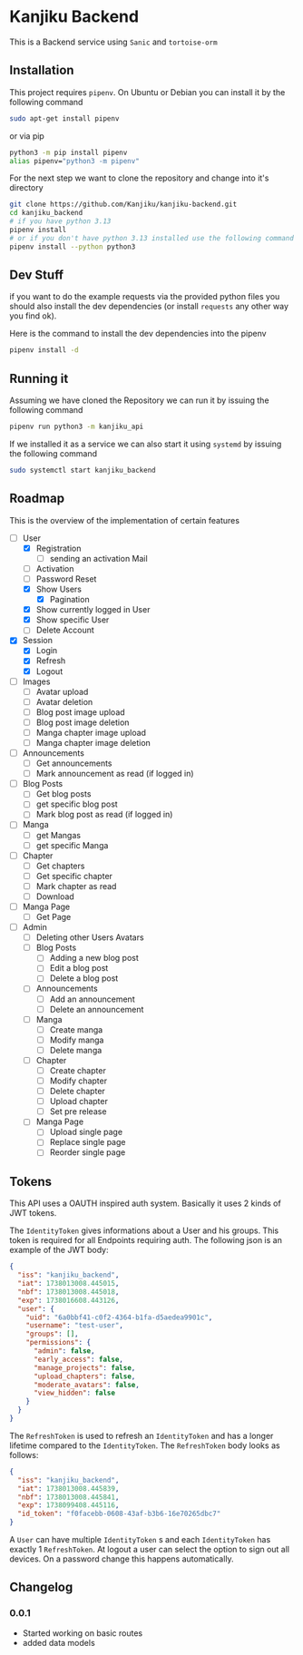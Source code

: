 # Kanjiku Backend

This is a Backend service using `Sanic` and `tortoise-orm`

## Installation

This project requires `pipenv`.
On Ubuntu or Debian you can install it by the following command

``` bash
sudo apt-get install pipenv
```
or via pip

``` bash
python3 -m pip install pipenv
alias pipenv="python3 -m pipenv"
```

For the next step we want to clone the repository and change into it's directory

``` bash
git clone https://github.com/Kanjiku/kanjiku-backend.git
cd kanjiku_backend
# if you have python 3.13
pipenv install
# or if you don't have python 3.13 installed use the following command to use your currently installed python3
pipenv install --python python3
```
## Dev Stuff

if you want to do the example requests via the provided python files you should also install the dev dependencies
(or install `requests` any other way you find ok).

Here is the command to install the dev dependencies into the pipenv

```bash
pipenv install -d
```

## Running it

Assuming we have cloned the Repository we can run it by issuing the following command

``` bash
pipenv run python3 -m kanjiku_api
```

If we installed it as a service we can also start it using `systemd` by issuing the following command
``` bash
sudo systemctl start kanjiku_backend
```
## Roadmap
This is the overview of the implementation of certain features

* [ ] User
  * [x] Registration
    * [ ] sending an activation Mail
  * [ ] Activation
  * [ ] Password Reset
  * [x] Show Users
    * [x] Pagination
  * [x] Show currently logged in User
  * [x] Show specific User
  * [ ] Delete Account
* [x] Session
  * [x] Login
  * [x] Refresh
  * [x] Logout
* [ ] Images
  * [ ] Avatar upload
  * [ ] Avatar deletion
  * [ ] Blog post image upload
  * [ ] Blog post image deletion
  * [ ] Manga chapter image upload
  * [ ] Manga chapter image deletion
* [ ] Announcements
  * [ ] Get announcements
  * [ ] Mark announcement as read (if logged in)
* [ ] Blog Posts
  * [ ] Get blog posts
  * [ ] get specific blog post
  * [ ] Mark blog post as read (if logged in)
* [ ] Manga
  * [ ] get Mangas
  * [ ] get specific Manga
* [ ] Chapter
  * [ ] Get chapters
  * [ ] Get specific chapter
  * [ ] Mark chapter as read
  * [ ] Download
* [ ] Manga Page
  * [ ] Get Page
* [ ] Admin
  * [ ] Deleting other Users Avatars
  * [ ] Blog Posts
    * [ ] Adding a new blog post
    * [ ] Edit a blog post
    * [ ] Delete a blog post
  * [ ] Announcements
    * [ ] Add an announcement
    * [ ] Delete an announcement
  * [ ] Manga
    * [ ] Create manga
    * [ ] Modify manga
    * [ ] Delete manga
  * [ ] Chapter
    * [ ] Create chapter
    * [ ] Modify chapter
    * [ ] Delete chapter
    * [ ] Upload chapter
    * [ ] Set pre release
  * [ ] Manga Page
    * [ ] Upload single page
    * [ ] Replace single page
    * [ ] Reorder single page

## Tokens
This API uses a OAUTH inspired auth system. Basically it uses 2 kinds of JWT tokens.

The `IdentityToken` gives informations about a User and his groups. This token is required for all Endpoints requiring auth.
The following json is an example of the JWT body:
```json
{
  "iss": "kanjiku_backend",
  "iat": 1738013008.445015,
  "nbf": 1738013008.445018,
  "exp": 1738016608.443126,
  "user": {
    "uid": "6a0bbf41-c0f2-4364-b1fa-d5aedea9901c",
    "username": "test-user",
    "groups": [],
    "permissions": {
      "admin": false,
      "early_access": false,
      "manage_projects": false,
      "upload_chapters": false,
      "moderate_avatars": false,
      "view_hidden": false
    }
  }
}
```

The `RefreshToken` is used to refresh an `IdentityToken` and has a longer lifetime compared to the `IdentityToken`. The `RefreshToken` body looks as follows:
```json
{
  "iss": "kanjiku_backend",
  "iat": 1738013008.445839,
  "nbf": 1738013008.445841,
  "exp": 1738099408.445116,
  "id_token": "f0facebb-0608-43af-b3b6-16e70265dbc7"
}
```

A `User` can have multiple `IdentityToken` s and each `IdentityToken` has exactly 1 `RefreshToken`. At logout a user can select the option to sign out all devices. On a password change this happens automatically.

## Changelog

### 0.0.1
* Started working on basic routes
* added data models